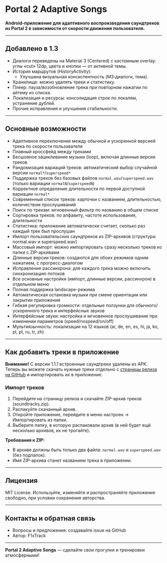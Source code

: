 # Portal 2 Adaptive Songs

**Android-приложение для адаптивного воспроизведения саундтреков из Portal 2 в зависимости от скорости движения пользователя.**

---

## Добавлено в 1.3

- Диалоги переведены на Material 3 (Centered) с кастомным overlay: углы «cut» 12dp, цвета и кнопки — от активной темы.
- История маршрутов (HistoryActivity):
  - Улучшена визуальная консистентность (M3‑диалоги, тема).
- Хранилище: можно удалять треки и статистику.
- Плеер: пауза/возобновление трека при повторном нажатии по айтему из списка.
- Локализация и ресурсы: консолидация строк по локалям, устранение дублей.
- Прочие исправления и улучшения стабильности.

---

## Основные возможности

- Адаптивное переключение между обычной и ускоренной версией трека по скорости пользователя
- Плавный кроссфейд между треками
- Бесшовное зацикливание музыки (loop), включая длинные версии треков
- Рандомизация вариаций треков: автоматический выбор случайной версии `normal*`/`superspeed*`
- Поддержка треков без базовых файлов `normal.wav`/`superspeed.wav` (только вариации `normalN`/`superspeedN`)
- Корректное определение длительности по первой доступной вариации `normal*`
- Современный список треков: карточки с названием, длительностью, количеством прослушиваний
- Поиск по трекам: мгновенный фильтр по названию в общем списке
- Сортировка треков: по алфавиту, частоте использования, длительности
- Статистика: приложение автоматически считает, сколько раз каждый трек был прослушан
- Импорт пользовательских саундтреков из ZIP-архивов (структура: normal.wav и superspeed.wav)
- Массовый импорт: можно импортировать сразу несколько треков из папки с ZIP-архивами
- Длинные версии треков: создаются для обоих режимов одним нажатием, с прогресс-диалогом
- Исправление рассинхрона: для каждого трека можно включить синхронизацию потоков
- Все основные настройки (импорт, длинные версии, рассинхрон) в отдельном меню
- Полная поддержка landscape-режима
- Автоматическая остановка музыки при смене ориентации или закрытии приложения
- Гибкая регулировка громкости: отдельные ползунки для обычного/ускоренного трека и интерфейсных звуков
- Интерфейсные звуки: настройка и мгновенное прослушивание при изменении параметров (speed/nospeed/on/off)
- Мультиязычность: локализации на 12 языков (ar, de, en, es, hi, ja, ko, pl, pt, ru, tr, zh)

---

## Как добавить треки в приложение

**Внимание!** С версии 1.1.1 встроенные саундтреки удалены из APK. Теперь вы можете скачать нужные треки отдельно с [страницы релиза на GitHub](https://github.com/F1xTrack/Portal-2-Adaptive-Songs/releases) и импортировать их в приложение.

### Импорт треков

1. Перейдите на страницу релиза и скачайте ZIP-архив треков (soundtracks.zip).
2. Распакуйте скачанный архив.
3. Откройте приложение, перейдите в меню настроек → Импортировать из папки.
4. Выберите папку, в которую распаковали архив (в ней будет ещё несколько архивов, их не трогайте).

**Требования к ZIP:**
- В архиве должны быть только два файла: `normal.wav` и `superspeed.wav` (без подпапок).
- Имя ZIP-архива станет названием трека в приложении.

---

## Лицензия

MIT License. Используйте, изменяйте и распространяйте приложение свободно, при условии сохранения авторства.

---

## Контакты и обратная связь

- Вопросы и предложения: создавайте issue на GitHub
- Автор: F1xTrack

---
**Portal 2 Adaptive Songs** — сделайте свои прогулки и тренировки атмосферными!

